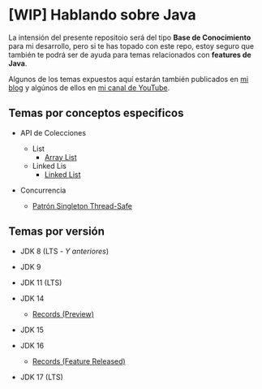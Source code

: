 # [WIP] Hablando sobre Java

La intensión del presente repositoio será del tipo **Base de Conocimiento** para mi desarrollo, pero si te has topado con este repo, estoy seguro que también te podrá ser de ayuda para temas relacionados con **features de Java**.

Algunos de los temas expuestos aquí estarán también publicados en [mi blog](https://cruzaley-web.com/) y algúnos de ellos en [mi canal de YouTube](https://www.youtube.com/channel/UCxtN0ZzDyz7cAQavGHbAOlQ).

## Temas por conceptos especificos

- API de Colecciones
  - List
    - [Array List](src/main/java/com/spcruzaley/topic/collections/list/arrayList)
  - Linked Lis
    - [Linked List](src/main/java/com/spcruzaley/topic/collections/list/linkedlist)

- Concurrencia
  - [Patrón Singleton Thread-Safe](src/main/java/com/spcruzaley/topic/concurrency/singletonpattern)

## Temas por versión

- JDK 8 (LTS - _Y anteriores_)


- JDK 9


- JDK 11 (LTS)


- JDK 14
  - [Records (Preview)](src/main/java/com/spcruzaley/jdk14/records/)


- JDK 15


- JDK 16
  - [Records (Feature Released)](src/main/java/com/spcruzaley/jdk14/records/)


- JDK 17 (LTS)
